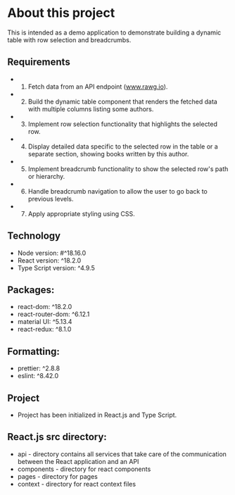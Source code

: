 # About this project 
This is intended as a demo application to demonstrate building a dynamic table with row selection and breadcrumbs.

## Requirements
* 1. Fetch data from an API endpoint (www.rawg.io).
* 2. Build the dynamic table component that renders the fetched data with multiple columns
listing some authors.
* 3. Implement row selection functionality that highlights the selected row.
* 4. Display detailed data specific to the selected row in the table or a separate section,
showing books written by this author.
* 5. Implement breadcrumb functionality to show the selected row's path or hierarchy.
* 6. Handle breadcrumb navigation to allow the user to go back to previous levels.
* 7. Apply appropriate styling using CSS.


## Technology
* Node version: #^18.16.0
* React version: ^18.2.0
* Type Script version: ^4.9.5


## Packages:
* react-dom: ^18.2.0
* react-router-dom: ^6.12.1
* material UI: ^5.13.4
* react-redux: ^8.1.0


## Formatting:
* prettier: ^2.8.8
* eslint: ^8.42.0


## Project
* Project has been initialized in React.js and Type Script.


## React.js src directory:
* api - directory contains all services that take care of the communication between the React application and an API
* components - directory for react components
* pages - directory for pages
* context - directory for react context files